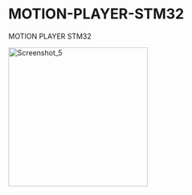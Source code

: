 # MOTION-PLAYER-STM32
MOTION PLAYER STM32

<img width="277" alt="Screenshot_5" src="https://github.com/offpic/MOTION-PLAYER-STM32/assets/31142397/8f2a3999-0f29-4e1b-b63a-45600aa9436e">
